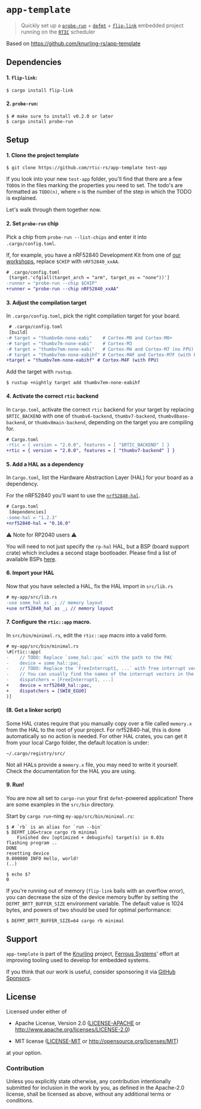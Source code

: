 # `app-template`

> Quickly set up a [`probe-run`] + [`defmt`] + [`flip-link`] embedded project
> running on the [`RTIC`] scheduler

[`probe-run`]: https://crates.io/crates/probe-run
[`defmt`]: https://github.com/knurling-rs/defmt
[`flip-link`]: https://github.com/knurling-rs/flip-link
[`RTIC`]: https://rtic.rs/

Based on https://github.com/knurling-rs/app-template

## Dependencies

#### 1. `flip-link`:

```console
$ cargo install flip-link
```

#### 2. `probe-run`:

``` console
$ # make sure to install v0.2.0 or later
$ cargo install probe-run
```

## Setup

#### 1. Clone the project template

``` console
$ git clone https://github.com/rtic-rs/app-template test-app
```

If you look into your new `test-app` folder, you'll find that there are a few `TODO`s in the files marking the properties you need to set. The todo's are formatted as `TODO(n)`, where `n` is the number of the step in which the TODO is explained.

Let's walk through them together now.

#### 2. Set `probe-run` chip

Pick a chip from `probe-run --list-chips` and enter it into `.cargo/config.toml`.

If, for example, you have a nRF52840 Development Kit from one of [our workshops], replace `$CHIP` with `nRF52840_xxAA`.

[our workshops]: https://github.com/ferrous-systems/embedded-trainings-2020

```diff
# .cargo/config.toml
 [target.'cfg(all(target_arch = "arm", target_os = "none"))']
-runner = "probe-run --chip $CHIP"
+runner = "probe-run --chip nRF52840_xxAA"
```

#### 3. Adjust the compilation target

In `.cargo/config.toml`, pick the right compilation target for your board.

``` diff
 # .cargo/config.toml
 [build]
-# target = "thumbv6m-none-eabi"    # Cortex-M0 and Cortex-M0+
-# target = "thumbv7m-none-eabi"    # Cortex-M3
-# target = "thumbv7em-none-eabi"   # Cortex-M4 and Cortex-M7 (no FPU)
-# target = "thumbv7em-none-eabihf" # Cortex-M4F and Cortex-M7F (with FPU)
+target = "thumbv7em-none-eabihf" # Cortex-M4F (with FPU)
```

Add the target with `rustup`.

``` console
$ rustup +nightly target add thumbv7em-none-eabihf
```

#### 4. Activate the correct `rtic` backend

In `Cargo.toml`, activate the correct `rtic` backend for your target by replacing `$RTIC_BACKEND` with one of `thumbv6-backend`, `thumbv7-backend`, `thumbv8base-backend`, or `thumbv8main-backend`, depending on the target you are compiling for.

```diff
# Cargo.toml
-rtic = { version = "2.0.0", features = [ "$RTIC_BACKEND" ] }
+rtic = { version = "2.0.0", features = [ "thumbv7-backend" ] }
```

#### 5. Add a HAL as a dependency

In `Cargo.toml`, list the Hardware Abstraction Layer (HAL) for your board as a dependency.

For the nRF52840 you'll want to use the [`nrf52840-hal`].

[`nrf52840-hal`]: https://crates.io/crates/nrf52840-hal

```diff
# Cargo.toml
 [dependencies]
-some-hal = "1.2.3"
+nrf52840-hal = "0.16.0"
```

⚠️ Note for RP2040 users ⚠️

You will need to not just specify the `rp-hal` HAL, but a BSP (board support crate) which includes a second stage bootloader. Please find a list of available BSPs [here](https://github.com/rp-rs/rp-hal-boards#packages).

#### 6. Import your HAL

Now that you have selected a HAL, fix the HAL import in `src/lib.rs`

``` diff
# my-app/src/lib.rs
-use some_hal as _; // memory layout
+use nrf52840_hal as _; // memory layout
```

#### 7. Configure the `rtic::app` macro.

In `src/bin/minimal.rs`, edit the `rtic::app` macro into a valid form.

``` diff
# my-app/src/bin/minimal.rs
\#[rtic::app(
-    // TODO: Replace `some_hal::pac` with the path to the PAC
-    device = some_hal::pac,
-    // TODO: Replace the `FreeInterrupt1, ...` with free interrupt vectors if software tasks are used
-    // You can usually find the names of the interrupt vectors in the some_hal::pac::interrupt enum.
-    dispatchers = [FreeInterrupt1, ...]
+    device = nrf52840_hal::pac,
+    dispatchers = [SWI0_EGU0]
)]
```

#### (8. Get a linker script)

Some HAL crates require that you manually copy over a file called `memory.x` from the HAL to the root of your project. For nrf52840-hal, this is done automatically so no action is needed. For other HAL crates, you can get it from your local Cargo folder, the default location is under:

```
~/.cargo/registry/src/
```

Not all HALs provide a `memory.x` file, you may need to write it yourself. Check the documentation for the HAL you are using.


#### 9. Run!

You are now all set to `cargo-run` your first `defmt`-powered application!
There are some examples in the `src/bin` directory.

Start by `cargo run`-ning `my-app/src/bin/minimal.rs`:

``` console
$ # `rb` is an alias for `run --bin`
$ DEFMT_LOG=trace cargo rb minimal
    Finished dev [optimized + debuginfo] target(s) in 0.03s
flashing program ..
DONE
resetting device
0.000000 INFO Hello, world!
(..)

$ echo $?
0
```

If you're running out of memory (`flip-link` bails with an overflow error), you can decrease the size of the device memory buffer by setting the `DEFMT_BRTT_BUFFER_SIZE` environment variable. The default value is 1024 bytes, and powers of two should be used for optimal performance:

``` console
$ DEFMT_BRTT_BUFFER_SIZE=64 cargo rb minimal
```

[RA docs]: https://rust-analyzer.github.io/manual.html#configuration
[rust-analyzer]: https://rust-analyzer.github.io/

## Support

`app-template` is part of the [Knurling] project, [Ferrous Systems]' effort at
improving tooling used to develop for embedded systems.

If you think that our work is useful, consider sponsoring it via [GitHub
Sponsors].

## License

Licensed under either of

- Apache License, Version 2.0 ([LICENSE-APACHE](LICENSE-APACHE) or
  http://www.apache.org/licenses/LICENSE-2.0)

- MIT license ([LICENSE-MIT](LICENSE-MIT) or http://opensource.org/licenses/MIT)

at your option.

### Contribution

Unless you explicitly state otherwise, any contribution intentionally submitted
for inclusion in the work by you, as defined in the Apache-2.0 license, shall be
licensed as above, without any additional terms or conditions.

[Knurling]: https://knurling.ferrous-systems.com
[Ferrous Systems]: https://ferrous-systems.com/
[GitHub Sponsors]: https://github.com/sponsors/knurling-rs
